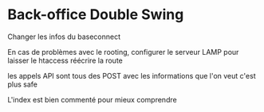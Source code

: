# Back-office Double Swing

Changer les infos du baseconnect

En cas de problèmes avec le rooting, configurer le serveur LAMP pour laisser le htaccess réécrire la route

les appels API sont tous des POST avec les informations que l'on veut c'est plus safe

L'index est bien commenté pour mieux comprendre